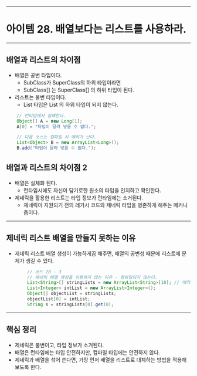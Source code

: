 
---
# 아이템 28. 배열보다는 리스트를 사용하라.

---
## 배열과 리스트의 차이점
- 배열은 공변 타입이다.
	- SubClass가 SuperClass의 하위 타입이라면
	- SubClass[] 는 SuperClass[] 의 하위 타입이 된다.
- 리스트는 불변 타입이다.
	- List<SubClass> 타입은 List<SuperClass> 의 하위 타입이 되지 않는다.
```java
	// 런타임에서 실패한다.
	Object[] A = new Long[1];
	A[0] = "타입이 달라 넣을 수 없다.";

	// 다음 소스는 컴파일 시 에러가 난다.
	List<Object> B = new ArrayList<Long>();
	B.add("타입이 달라 넣을 수 없다.");
```

## 배열과 리스트의 차이점 2
- 배열은 실체화 된다.
	- 런타임시에도 자신이 담기로한 원소의 타입을 인지하고 확인한다.
- 제네릭을 활용한 리스트는 타입 정보가 런타임에는 소거된다.
	- 제네릭이 지원되기 전의 레거시 코드와 제네릭 타입을 병존하게 해주는 메커니즘이다.

---

## 제네릭 리스트 배열을 만들지 못하는 이유
- 제네릭 리스트 배열 생성이 가능하게끔 해주면, 배열의 공변성 때문에 리스트에 문제가 생길 수 있다.
```java
		// 코드 28 - 3
		// 제네릭 배열 생성을 허용하지 않는 이유 - 컴파일되지 않는다.
		List<String>[] stringLists = new ArrayList<String>[10]; // 에러가 나는 부분은 여기
		List<Integer> intList = new ArrayList<Integer>();
		Object[] objectList = stringLists;
		objectList[0] = intList;
		String s = stringLists[0].get(0);
```

---
## 핵심 정리
- 제네릭은 불변이고, 타입 정보가 소거된다.
- 배열은 런타임에는 타입 안전하지만, 컴파일 타입에는 안전하지 않다.
- 제네릭과 배열을 섞어 쓴다면, 가장 먼저 배열을 리스트로 대체하는 방법을 적용해보도록 한다.

